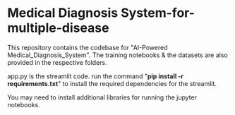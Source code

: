 # Medical Diagnosis System-for-multiple-disease
This repository contains the codebase for "AI-Powered Medical_Diagnosis_System". The training notebooks &amp; the datasets are also provided in the respective folders. 

app.py is the streamlit code.
run the command "**pip install -r requirements.txt**" to install the required dependencies for the streamlit.

You may need to install additional libraries for running the jupyter notebooks.
